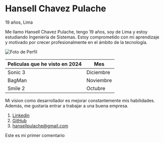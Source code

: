# Hansell Chavez Pulache

19 años, Lima

Me llamo Hansell Chavez Pulache, tengo 19 años, soy de Lima y estoy estudiando Ingeniería de Sistemas. Estoy comprometido con mi aprendizaje y motivado por crecer profesionalmente en el ámbito de la tecnología.

![Foto de Perfil](https://i.pinimg.com/236x/4a/7e/c4/4a7ec4b8bb3d31c356000c699ba7bfea.jpg)

| Peliculas que he visto en 2024  | Mes |
| ------------- | ------------- |
| Sonic 3  | Diciembre  |
| BagMan  | Noviembre  |
| Smile 2  | Octubre  |

Mi vision como desarrollador es mejorar constantemente mis habilidades. Además, me gustaria entrar a trabajar a una buena empresa.

1. [Linkedin](https://www.linkedin.com/in/hansell-chavez-160970338/)
2. [GitHub](https://github.com/HansellT)
3. [hansellpulache@gmail.com](mailto:hansellpulache@gmail.com)

Este es mi primer comentario
